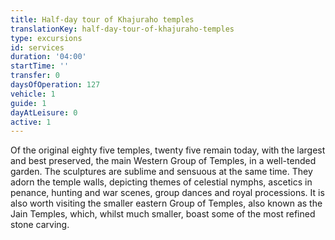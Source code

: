 ```yaml
---
title: Half-day tour of Khajuraho temples
translationKey: half-day-tour-of-khajuraho-temples
type: excursions
id: services
duration: '04:00'
startTime: ''
transfer: 0
daysOfOperation: 127
vehicle: 1
guide: 1
dayAtLeisure: 0
active: 1
---
```

Of the original eighty five temples, twenty five remain today, with the largest and best preserved, the main Western Group of Temples, in a well-tended garden. The sculptures are sublime and sensuous at the same time. They adorn the temple walls, depicting themes of celestial nymphs, ascetics in penance, hunting and war scenes, group dances and royal processions. It is also worth visiting the smaller eastern Group of Temples, also known as the Jain Temples, which, whilst much smaller, boast some of the most refined stone carving.